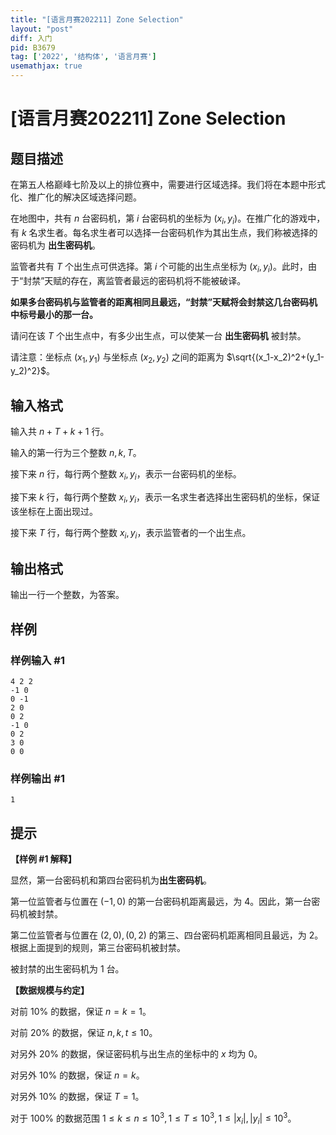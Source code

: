```yaml
---
title: "[语言月赛202211] Zone Selection"
layout: "post"
diff: 入门
pid: B3679
tag: ['2022', '结构体', '语言月赛']
usemathjax: true
---
```


# [语言月赛202211] Zone Selection
## 题目描述

在第五人格巅峰七阶及以上的排位赛中，需要进行区域选择。我们将在本题中形式化、推广化的解决区域选择问题。

在地图中，共有 $n$ 台密码机，第 $i$ 台密码机的坐标为 $(x_i,y_i)$。在推广化的游戏中，有 $k$ 名求生者。每名求生者可以选择一台密码机作为其出生点，我们称被选择的密码机为 **出生密码机**。

监管者共有 $T$ 个出生点可供选择。第 $i$ 个可能的出生点坐标为 $(x_i,y_i)$。此时，由于“封禁”天赋的存在，离监管者最远的密码机将不能被破译。

**如果多台密码机与监管者的距离相同且最远，“封禁”天赋将会封禁这几台密码机中标号最小的那一台。**

请问在该 $T$ 个出生点中，有多少出生点，可以使某一台 **出生密码机** 被封禁。

请注意：坐标点 $(x_1,y_1)$ 与坐标点 $(x_2,y_2)$ 之间的距离为 $\sqrt{(x_1-x_2)^2+(y_1-y_2)^2}$。
## 输入格式

输入共 $n+T+k+1$ 行。

输入的第一行为三个整数 $n,k,T$。

接下来 $n$ 行，每行两个整数 $x_i,y_i$，表示一台密码机的坐标。

接下来 $k$ 行，每行两个整数 $x_i,y_i$，表示一名求生者选择出生密码机的坐标，保证该坐标在上面出现过。

接下来 $T$ 行，每行两个整数 $x_i,y_i$，表示监管者的一个出生点。
## 输出格式

输出一行一个整数，为答案。
## 样例

### 样例输入 #1
```
4 2 2
-1 0
0 -1
2 0
0 2
-1 0
0 2
3 0
0 0
```
### 样例输出 #1
```
1
```
## 提示

**【样例 #1 解释】**

显然，第一台密码机和第四台密码机为**出生密码机**。

第一位监管者与位置在 $(-1, 0)$ 的第一台密码机距离最远，为 $4$。因此，第一台密码机被封禁。

第二位监管者与位置在 $(2, 0), (0, 2)$ 的第三、四台密码机距离相同且最远，为 $2$。根据上面提到的规则，第三台密码机被封禁。

被封禁的出生密码机为 $1$ 台。

**【数据规模与约定】**

对前 $10\%$ 的数据，保证 $n = k = 1$。

对前 $20\%$ 的数据，保证 $n, k, t \leq 10$。

对另外 $20\%$ 的数据，保证密码机与出生点的坐标中的 $x$ 均为 $0$。

对另外 $10\%$ 的数据，保证 $n = k$。

对另外 $10\%$ 的数据，保证 $T = 1$。

对于 $100\%$ 的数据范围 $1 \le k \le n \le 10^3, 1 \le T \le 10^3, 1 \le |x_i|,|y_i| \le 10^3$。
